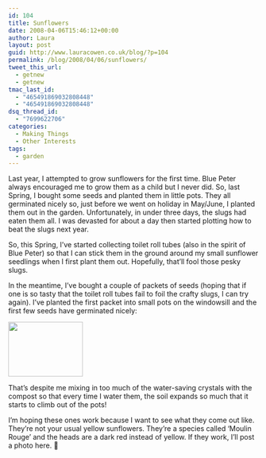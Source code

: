 ```yaml
---
id: 104
title: Sunflowers
date: 2008-04-06T15:46:12+00:00
author: Laura
layout: post
guid: http://www.lauracowen.co.uk/blog/?p=104
permalink: /blog/2008/04/06/sunflowers/
tweet_this_url:
  - getnew
  - getnew
tmac_last_id:
  - "465491869032808448"
  - "465491869032808448"
dsq_thread_id:
  - "7699622706"
categories:
  - Making Things
  - Other Interests
tags:
  - garden
---
```

Last year, I attempted to grow sunflowers for the first time. Blue Peter always encouraged me to grow them as a child but I never did. So, last Spring, I bought some seeds and planted them in little pots. They all germinated nicely so, just before we went on holiday in May/June, I planted them out in the garden. Unfortunately, in under three days, the slugs had eaten them all. I was devasted for about a day then started plotting how to beat the slugs next year.

So, this Spring, I&#8217;ve started collecting toilet roll tubes (also in the spirit of Blue Peter) so that I can stick them in the ground around my small sunflower seedlings when I first plant them out. Hopefully, that&#8217;ll fool those pesky slugs.

In the meantime, I&#8217;ve bought a couple of packets of seeds (hoping that if one is so tasty that the toilet roll tubes fail to foil the crafty slugs, I can try again). I&#8217;ve planted the first packet into small pots on the windowsill and the first few seeds have germinated nicely:

[<img class="alignnone size-thumbnail wp-image-105" title="First Moulin Rouge sunflower seedling" src="http://lauracowen.co.uk/blog/wp-content/uploads/2008/04/img_2656.jpg" alt="" width="150" height="110" />](http://lauracowen.co.uk/blog/wp-content/uploads/2008/04/img_2656.jpg)

That&#8217;s despite me mixing in too much of the water-saving crystals with the compost so that every time I water them, the soil expands so much that it starts to climb out of the pots!

I&#8217;m hoping these ones work because I want to see what they come out like. They&#8217;re not your usual yellow sunflowers. They&#8217;re a species called &#8216;Moulin Rouge&#8217; and the heads are a dark red instead of yellow. If they work, I&#8217;ll post a photo here. 🙂